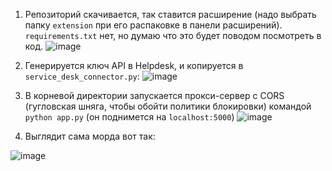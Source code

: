 1. Репозиторий скачивается, так ставится расширение (надо выбрать папку `extension` при его распаковке в панели расширений). `requirements.txt` нет, но думаю что это будет поводом посмотреть в код.
![image](https://github.com/user-attachments/assets/b3660708-1b7d-4d77-ae8f-915ccab245d5)

2. Генерируется ключ API в Helpdesk, и копируется в `service_desk_connector.py`:
![image](https://github.com/user-attachments/assets/8babd6f6-1414-4e62-9f90-444a09c60292)

3. В корневой директории запускается прокси-сервер с CORS (гугловская шняга, чтобы обойти политики блокировки) командой `python app.py` (он поднимется на `localhost:5000`)
![image](https://github.com/user-attachments/assets/ed45dad1-8688-4f74-ae5e-251e714feb13)

4. Выглядит сама морда вот так:

![image](https://github.com/user-attachments/assets/2bf26028-613f-4cbe-bd37-1c40fe7bba75)

